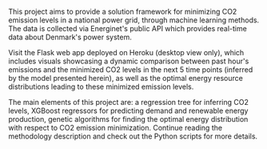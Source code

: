 This project aims to provide a solution framework for minimizing CO2 emission levels in a national power grid, through machine learning
methods. The data is collected via Energinet's public API which provides real-time data about Denmark's power system. 

Visit the Flask web app deployed on Heroku (desktop view only), which includes visuals showcasing a dynamic comparison between past hour's emissions and the minimized CO2 levels in the next 5 time points (inferred by the model presented herein), as well as the optimal energy resource distributions leading to these minimized emission levels.

The main elements of this project are: a regression tree for inferring CO2 levels, XGBoost regressors for predicting demand and renewable energy production, genetic algorithms for finding the optimal energy distribution with respect to CO2 emission minimization. Continue reading the methodology description and check out the Python scripts for more details.
